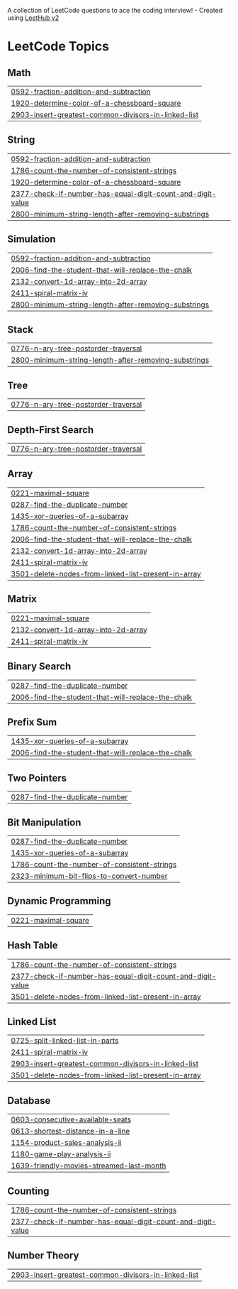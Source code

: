 A collection of LeetCode questions to ace the coding interview! - Created using [LeetHub v2](https://github.com/arunbhardwaj/LeetHub-2.0)
<!---LeetCode Topics Start-->
# LeetCode Topics
## Math
|  |
| ------- |
| [0592-fraction-addition-and-subtraction](https://github.com/hritik-h/Leetcode/tree/master/0592-fraction-addition-and-subtraction) |
| [1920-determine-color-of-a-chessboard-square](https://github.com/hritik-h/Leetcode/tree/master/1920-determine-color-of-a-chessboard-square) |
| [2903-insert-greatest-common-divisors-in-linked-list](https://github.com/hritik-h/Leetcode/tree/master/2903-insert-greatest-common-divisors-in-linked-list) |
## String
|  |
| ------- |
| [0592-fraction-addition-and-subtraction](https://github.com/hritik-h/Leetcode/tree/master/0592-fraction-addition-and-subtraction) |
| [1786-count-the-number-of-consistent-strings](https://github.com/hritik-h/Leetcode/tree/master/1786-count-the-number-of-consistent-strings) |
| [1920-determine-color-of-a-chessboard-square](https://github.com/hritik-h/Leetcode/tree/master/1920-determine-color-of-a-chessboard-square) |
| [2377-check-if-number-has-equal-digit-count-and-digit-value](https://github.com/hritik-h/Leetcode/tree/master/2377-check-if-number-has-equal-digit-count-and-digit-value) |
| [2800-minimum-string-length-after-removing-substrings](https://github.com/hritik-h/Leetcode/tree/master/2800-minimum-string-length-after-removing-substrings) |
## Simulation
|  |
| ------- |
| [0592-fraction-addition-and-subtraction](https://github.com/hritik-h/Leetcode/tree/master/0592-fraction-addition-and-subtraction) |
| [2006-find-the-student-that-will-replace-the-chalk](https://github.com/hritik-h/Leetcode/tree/master/2006-find-the-student-that-will-replace-the-chalk) |
| [2132-convert-1d-array-into-2d-array](https://github.com/hritik-h/Leetcode/tree/master/2132-convert-1d-array-into-2d-array) |
| [2411-spiral-matrix-iv](https://github.com/hritik-h/Leetcode/tree/master/2411-spiral-matrix-iv) |
| [2800-minimum-string-length-after-removing-substrings](https://github.com/hritik-h/Leetcode/tree/master/2800-minimum-string-length-after-removing-substrings) |
## Stack
|  |
| ------- |
| [0776-n-ary-tree-postorder-traversal](https://github.com/hritik-h/Leetcode/tree/master/0776-n-ary-tree-postorder-traversal) |
| [2800-minimum-string-length-after-removing-substrings](https://github.com/hritik-h/Leetcode/tree/master/2800-minimum-string-length-after-removing-substrings) |
## Tree
|  |
| ------- |
| [0776-n-ary-tree-postorder-traversal](https://github.com/hritik-h/Leetcode/tree/master/0776-n-ary-tree-postorder-traversal) |
## Depth-First Search
|  |
| ------- |
| [0776-n-ary-tree-postorder-traversal](https://github.com/hritik-h/Leetcode/tree/master/0776-n-ary-tree-postorder-traversal) |
## Array
|  |
| ------- |
| [0221-maximal-square](https://github.com/hritik-h/Leetcode/tree/master/0221-maximal-square) |
| [0287-find-the-duplicate-number](https://github.com/hritik-h/Leetcode/tree/master/0287-find-the-duplicate-number) |
| [1435-xor-queries-of-a-subarray](https://github.com/hritik-h/Leetcode/tree/master/1435-xor-queries-of-a-subarray) |
| [1786-count-the-number-of-consistent-strings](https://github.com/hritik-h/Leetcode/tree/master/1786-count-the-number-of-consistent-strings) |
| [2006-find-the-student-that-will-replace-the-chalk](https://github.com/hritik-h/Leetcode/tree/master/2006-find-the-student-that-will-replace-the-chalk) |
| [2132-convert-1d-array-into-2d-array](https://github.com/hritik-h/Leetcode/tree/master/2132-convert-1d-array-into-2d-array) |
| [2411-spiral-matrix-iv](https://github.com/hritik-h/Leetcode/tree/master/2411-spiral-matrix-iv) |
| [3501-delete-nodes-from-linked-list-present-in-array](https://github.com/hritik-h/Leetcode/tree/master/3501-delete-nodes-from-linked-list-present-in-array) |
## Matrix
|  |
| ------- |
| [0221-maximal-square](https://github.com/hritik-h/Leetcode/tree/master/0221-maximal-square) |
| [2132-convert-1d-array-into-2d-array](https://github.com/hritik-h/Leetcode/tree/master/2132-convert-1d-array-into-2d-array) |
| [2411-spiral-matrix-iv](https://github.com/hritik-h/Leetcode/tree/master/2411-spiral-matrix-iv) |
## Binary Search
|  |
| ------- |
| [0287-find-the-duplicate-number](https://github.com/hritik-h/Leetcode/tree/master/0287-find-the-duplicate-number) |
| [2006-find-the-student-that-will-replace-the-chalk](https://github.com/hritik-h/Leetcode/tree/master/2006-find-the-student-that-will-replace-the-chalk) |
## Prefix Sum
|  |
| ------- |
| [1435-xor-queries-of-a-subarray](https://github.com/hritik-h/Leetcode/tree/master/1435-xor-queries-of-a-subarray) |
| [2006-find-the-student-that-will-replace-the-chalk](https://github.com/hritik-h/Leetcode/tree/master/2006-find-the-student-that-will-replace-the-chalk) |
## Two Pointers
|  |
| ------- |
| [0287-find-the-duplicate-number](https://github.com/hritik-h/Leetcode/tree/master/0287-find-the-duplicate-number) |
## Bit Manipulation
|  |
| ------- |
| [0287-find-the-duplicate-number](https://github.com/hritik-h/Leetcode/tree/master/0287-find-the-duplicate-number) |
| [1435-xor-queries-of-a-subarray](https://github.com/hritik-h/Leetcode/tree/master/1435-xor-queries-of-a-subarray) |
| [1786-count-the-number-of-consistent-strings](https://github.com/hritik-h/Leetcode/tree/master/1786-count-the-number-of-consistent-strings) |
| [2323-minimum-bit-flips-to-convert-number](https://github.com/hritik-h/Leetcode/tree/master/2323-minimum-bit-flips-to-convert-number) |
## Dynamic Programming
|  |
| ------- |
| [0221-maximal-square](https://github.com/hritik-h/Leetcode/tree/master/0221-maximal-square) |
## Hash Table
|  |
| ------- |
| [1786-count-the-number-of-consistent-strings](https://github.com/hritik-h/Leetcode/tree/master/1786-count-the-number-of-consistent-strings) |
| [2377-check-if-number-has-equal-digit-count-and-digit-value](https://github.com/hritik-h/Leetcode/tree/master/2377-check-if-number-has-equal-digit-count-and-digit-value) |
| [3501-delete-nodes-from-linked-list-present-in-array](https://github.com/hritik-h/Leetcode/tree/master/3501-delete-nodes-from-linked-list-present-in-array) |
## Linked List
|  |
| ------- |
| [0725-split-linked-list-in-parts](https://github.com/hritik-h/Leetcode/tree/master/0725-split-linked-list-in-parts) |
| [2411-spiral-matrix-iv](https://github.com/hritik-h/Leetcode/tree/master/2411-spiral-matrix-iv) |
| [2903-insert-greatest-common-divisors-in-linked-list](https://github.com/hritik-h/Leetcode/tree/master/2903-insert-greatest-common-divisors-in-linked-list) |
| [3501-delete-nodes-from-linked-list-present-in-array](https://github.com/hritik-h/Leetcode/tree/master/3501-delete-nodes-from-linked-list-present-in-array) |
## Database
|  |
| ------- |
| [0603-consecutive-available-seats](https://github.com/hritik-h/Leetcode/tree/master/0603-consecutive-available-seats) |
| [0613-shortest-distance-in-a-line](https://github.com/hritik-h/Leetcode/tree/master/0613-shortest-distance-in-a-line) |
| [1154-product-sales-analysis-ii](https://github.com/hritik-h/Leetcode/tree/master/1154-product-sales-analysis-ii) |
| [1180-game-play-analysis-ii](https://github.com/hritik-h/Leetcode/tree/master/1180-game-play-analysis-ii) |
| [1639-friendly-movies-streamed-last-month](https://github.com/hritik-h/Leetcode/tree/master/1639-friendly-movies-streamed-last-month) |
## Counting
|  |
| ------- |
| [1786-count-the-number-of-consistent-strings](https://github.com/hritik-h/Leetcode/tree/master/1786-count-the-number-of-consistent-strings) |
| [2377-check-if-number-has-equal-digit-count-and-digit-value](https://github.com/hritik-h/Leetcode/tree/master/2377-check-if-number-has-equal-digit-count-and-digit-value) |
## Number Theory
|  |
| ------- |
| [2903-insert-greatest-common-divisors-in-linked-list](https://github.com/hritik-h/Leetcode/tree/master/2903-insert-greatest-common-divisors-in-linked-list) |
<!---LeetCode Topics End-->